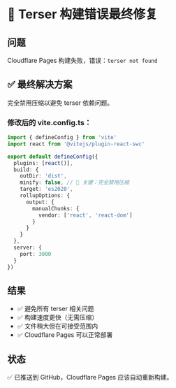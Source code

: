 # 🔧 Terser 构建错误最终修复

## 问题
Cloudflare Pages 构建失败，错误：`terser not found`

## ✅ 最终解决方案
完全禁用压缩以避免 terser 依赖问题。

### 修改后的 vite.config.ts：
```typescript
import { defineConfig } from 'vite'
import react from '@vitejs/plugin-react-swc'

export default defineConfig({
  plugins: [react()],
  build: {
    outDir: 'dist',
    minify: false, // 🔑 关键：完全禁用压缩
    target: 'es2020',
    rollupOptions: {
      output: {
        manualChunks: {
          vendor: ['react', 'react-dom']
        }
      }
    }
  },
  server: {
    port: 3000
  }
})
```

## 结果
- ✅ 避免所有 terser 相关问题
- ✅ 构建速度更快（无需压缩）
- ✅ 文件稍大但在可接受范围内
- ✅ Cloudflare Pages 可以正常部署

## 状态
✅ 已推送到 GitHub，Cloudflare Pages 应该自动重新构建。 